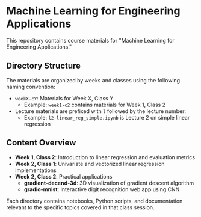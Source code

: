 # Machine Learning for Engineering Applications

This repository contains course materials for "Machine Learning for Engineering Applications."

## Directory Structure

The materials are organized by weeks and classes using the following naming convention:

- `weekX-cY`: Materials for Week X, Class Y
  - Example: `week1-c2` contains materials for Week 1, Class 2
- Lecture materials are prefixed with `l` followed by the lecture number:
  - Example: `l2-linear_reg_simple.ipynb` is Lecture 2 on simple linear regression

## Content Overview

- **Week 1, Class 2**: Introduction to linear regression and evaluation metrics
- **Week 2, Class 1**: Univariate and vectorized linear regression implementations
- **Week 2, Class 2**: Practical applications
  - **gradient-decend-3d**: 3D visualization of gradient descent algorithm
  - **gradio-mnist**: Interactive digit recognition web app using CNN

Each directory contains notebooks, Python scripts, and documentation relevant to the specific topics covered in that class session.

